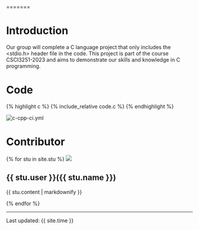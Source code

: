=======
# Introduction
Our group will complete a C language project that only includes the <stdio.h> header file in the code. This project is part of the course CSCI3251-2023 and aims to demonstrate our skills and knowledge in C programming.

# Code

{% highlight c %}
{% include_relative code.c %}
{% endhighlight %}

![c-cpp-ci.yml](https://github.com/csci3251-2023/project-team-n/actions/workflows/c-cpp-ci.yml/badge.svg)

# Contributor

{% for stu in site.stu %}
  <img src={{stu.image}}/>
  <h2>{{ stu.user }}({{ stu.name }})</h2>
  <p>{{ stu.content | markdownify }}</p>
{% endfor %}

---
Last updated: {{ site.time }}
